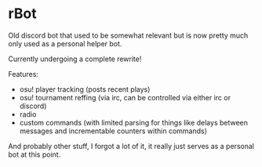 # rBot

Old discord bot that used to be somewhat relevant but is now pretty much only used as a personal helper bot.

Currently undergoing a complete rewrite!

Features:
- osu! player tracking (posts recent plays)
- osu! tournament reffing (via irc, can be controlled via either irc or discord)
- radio
- custom commands (with limited parsing for things like delays between messages and incrementable counters within commands)

And probably other stuff, I forgot a lot of it, it really just serves as a personal bot at this point.
